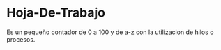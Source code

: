 # Hoja-De-Trabajo
Es un pequeño contador de 0 a 100 y de a-z con la utilizacion de hilos o procesos. 
